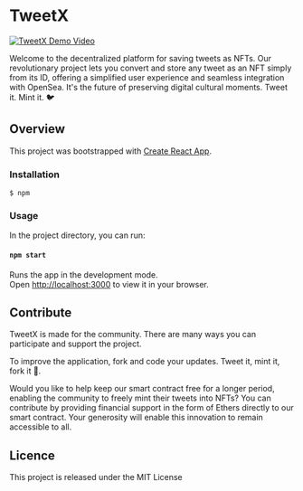 # TweetX

[![TweetX Demo Video](https://img.youtube.com/vi/QqT2FVHNS2k/0.jpg)](https://www.youtube.com/watch?v=QqT2FVHNS2k)

Welcome to the decentralized platform for saving tweets as NFTs. Our revolutionary project lets you convert and store any tweet as an NFT simply from its ID, offering a simplified user experience and seamless integration with OpenSea. It's the future of preserving digital cultural moments.
Tweet it. Mint it. 🐦


## Overview 

This project was bootstrapped with [Create React App](https://github.com/facebook/create-react-app).

### Installation 
```
$ npm
```

### Usage
In the project directory, you can run:

#### `npm start`

Runs the app in the development mode.\
Open [http://localhost:3000](http://localhost:3000) to view it in your browser.


## Contribute
TweetX is made for the community.
There are many ways you can participate and support the project.

To improve the application, fork and code your updates. 
Tweet it, mint it, fork it 🍴.

Would you like to help keep our smart contract free for a longer period, enabling the community to freely mint their tweets into NFTs? You can contribute by providing financial support in the form of Ethers directly to our smart contract. Your generosity will enable this innovation to remain accessible to all.


## Licence 
This project is released under the MIT License

